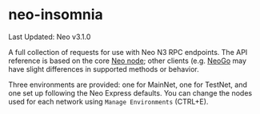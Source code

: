# neo-insomnia

Last Updated: Neo v3.1.0

A full collection of requests for use with Neo N3 RPC endpoints. The API reference is based on the core [Neo node](https://github.com/neo-project/neo-node); other clients (e.g. [NeoGo](https://github.com/nspcc-dev/neo-go/blob/master/docs/rpc.md#implementation-notices) may have slight differences in supported methods or behavior.

Three environments are provided: one for MainNet, one for TestNet, and one set up following the Neo Express defaults. You can change the nodes used for each network using `Manage Environments` (CTRL+E).
